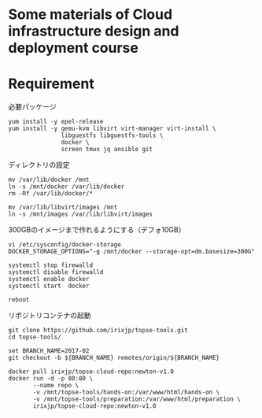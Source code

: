 # Some materials of Cloud infrastructure design and deployment course

# Requirement

必要パッケージ
```
yum install -y epel-release
yum install -y qemu-kvm libvirt virt-manager virt-install \
               libguestfs libguestfs-tools \
               docker \
               screen tmux jq ansible git
```

ディレクトリの設定
```
mv /var/lib/docker /mnt
ln -s /mnt/docker /var/lib/docker
rm -Rf /var/lib/docker/*

mv /var/lib/libvirt/images /mnt
ln -s /mnt/images /var/lib/libvirt/images
```

300GBのイメージまで作れるようにする（デフォ10GB）
```
vi /etc/sysconfig/docker-storage
DOCKER_STORAGE_OPTIONS="-g /mnt/docker --storage-opt=dm.basesize=300G"
```

```
systemctl stop firewalld
systemctl disable firewalld
systemctl enable docker
systemctl start  docker

reboot
```

リポジトリコンテナの起動
```
git clone https://github.com/irixjp/topse-tools.git
cd topse-tools/

set BRANCH_NAME=2017-02
git checkout -b ${BRANCH_NAME} remotes/origin/${BRANCH_NAME}

docker pull irixjp/topse-cloud-repo:newton-v1.0
docker run -d -p 80:80 \
       --name repo \
       -v /mnt/topse-tools/hands-on:/var/www/html/hands-on \
       -v /mnt/topse-tools/preparation:/var/www/html/preparation \
       irixjp/topse-cloud-repo:newton-v1.0
```

